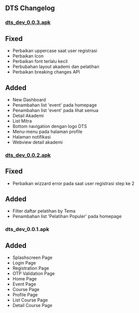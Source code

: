 ## DTS Changelog

### [dts_dev_0.0.3.apk](https://drive.google.com/file/d/1pQCrmwaUbjtzN36xkupk6pmuzEhPrkmE/view?usp=sharing)
  ## Fixed
  - Perbaikan uppercase saat user registrasi
  - Perbaikan Icon
  - Perbaikan font terlalu kecil
  - Perbubahan layout akademi dan pelatihan
  - Perbaikan breaking changes API
  
  ## Added
  - New Dashboard
  - Penambahan list 'event' pada homepage
  - Penambahan list 'event' pada lihat semua
  - Detail Akademi
  - List Mitra
  - Bottom navigation dengan logo DTS
  - Menu-menu pada halaman profile
  - Halaman notifikasi
  - Webview detail akademi

### [dts_dev_0.0.2.apk](https://drive.google.com/file/d/1qXTpJsz3EEMIZJshTH_in9mq47fPsAFe/view?usp=sharing)
  ## Fixed
  - Perbaikan wizzard error pada saat user registrasi step ke 2
  
  ## Added
  - Filter daftar pelatihan by Tema
  - Penambahan list 'Pelatihan Populer' pada homepage

### dts_dev_0.0.1.apk
  ## Added
  - Splashscreen Page
  - Login Page
  - Registration Page
  - OTP Validation Page
  - Home Page
  - Event Page
  - Course Page
  - Profile Page
  - List Course Page
  - Detail Course Page
